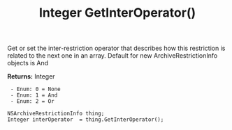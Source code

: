 ﻿---
uid: crmscript_ref_NSArchiveRestrictionInfo_GetInterOperator
title: Integer GetInterOperator()
intellisense: NSArchiveRestrictionInfo.GetInterOperator
keywords: NSArchiveRestrictionInfo, GetInterOperator
so.topic: reference
---

Get or set the inter-restriction operator that describes how this restriction is related to the next one in an array. Default for new ArchiveRestrictionInfo objects is And

**Returns:** Integer

     - Enum: 0 = None 
     - Enum: 1 = And 
     - Enum: 2 = Or 

```crmscript
NSArchiveRestrictionInfo thing;
Integer interOperator  = thing.GetInterOperator();
```


